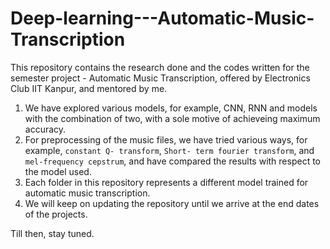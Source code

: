 # Deep-learning---Automatic-Music-Transcription
This repository contains the research done and the codes written for the semester project - Automatic Music Transcription, offered by Electronics Club IIT Kanpur, and mentored by me.   
1. We have explored various models, for example, CNN, RNN and models with the combination of two, with a sole motive of achieveing maximum accuracy. 
2. For preprocessing of the music files, we have tried various ways, for example, `constant Q- transform`, `Short- term fourier transform`, and `mel-frequency cepstrum`, and have compared the results with respect to the model used. 
3. Each folder in this repository represents a different model trained for automatic music transcription. 
4. We will keep on updating the repository until we arrive at the end dates of the projects.  

Till then, stay tuned. 

